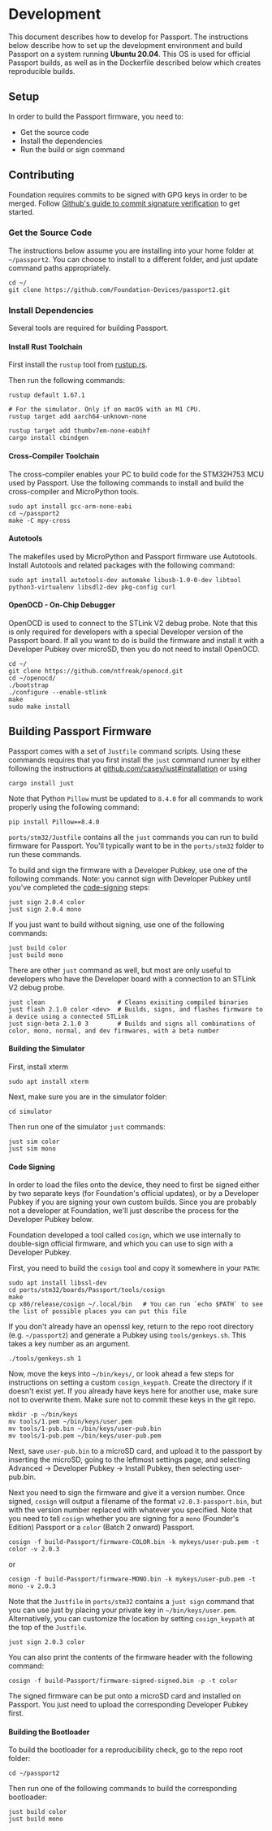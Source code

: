 <!--
SPDX-FileCopyrightText: © 2021 Foundation Devices, Inc. <hello@foundationdevices.com>

SPDX-License-Identifier: GPL-3.0-or-later
-->

# Development

This document describes how to develop for Passport.  The instructions below describe how to set up the development environment and build Passport on a system running **Ubuntu 20.04**.  This OS is used for official Passport builds, as well as in the Dockerfile described below which creates reproducible builds.

## Setup
In order to build the Passport firmware, you need to:

* Get the source code
* Install the dependencies
* Run the build or sign command

## Contributing
Foundation requires commits to be signed with GPG keys in order to be merged. Follow [Github's guide to commit signature verification](https://docs.github.com/en/authentication/managing-commit-signature-verification) to get started.

### Get the Source Code
The instructions below assume you are installing into your home folder at `~/passport2`.  You can choose
to install to a different folder, and just update command paths appropriately.

    cd ~/
    git clone https://github.com/Foundation-Devices/passport2.git

### Install Dependencies
Several tools are required for building Passport.

#### Install Rust Toolchain

First install the `rustup` tool from [rustup.rs](https://rustup.rs/).

Then run the following commands:

    rustup default 1.67.1

    # For the simulator. Only if on macOS with an M1 CPU.
    rustup target add aarch64-unknown-none 
    
    rustup target add thumbv7em-none-eabihf
    cargo install cbindgen

#### Cross-Compiler Toolchain
The cross-compiler enables your PC to build code for the STM32H753 MCU used by Passport.  Use the following commands to install and build the cross-compiler and MicroPython tools.

    sudo apt install gcc-arm-none-eabi
    cd ~/passport2
    make -C mpy-cross

#### Autotools
The makefiles used by MicroPython and Passport firmware use Autotools.  Install Autotools and related packages with the following command:

    sudo apt install autotools-dev automake libusb-1.0-0-dev libtool python3-virtualenv libsdl2-dev pkg-config curl

#### OpenOCD - On-Chip Debugger
OpenOCD is used to connect to the STLink V2 debug probe.  Note that this is only required for developers with a special Developer version of the Passport board.  If all you want to do is build the firmware and install it with a Developer Pubkey over microSD, then you do not need to install OpenOCD.

    cd ~/
    git clone https://github.com/ntfreak/openocd.git
    cd ~/openocd/
    ./bootstrap
    ./configure --enable-stlink
    make
    sudo make install


## Building Passport Firmware
Passport comes with a set of `Justfile` command scripts.  Using these commands requires that you first install the `just` command runner by either following the instructions at [github.com/casey/just#installation](https://github.com/casey/just#installation) or using 
    
    cargo install just 
    
Note that Python `Pillow` must be updated to `8.4.0` for all commands to work properly using the following command:

    pip install Pillow==8.4.0

`ports/stm32/Justfile` contains all the `just` commands you can run to build firmware for Passport. You'll typically want to be in the `ports/stm32` folder to run these commands.

To build and sign the firmware with a Developer Pubkey, use one of the following commands. Note: you cannot sign with Developer Pubkey until you've completed the [code-signing](https://github.com/Foundation-Devices/passport2/blob/main/DEVELOPMENT.md#code-signing) steps:

    just sign 2.0.4 color
    just sign 2.0.4 mono

If you just want to build without signing, use one of the following commands:

    just build color
    just build mono

There are other `just` command as well, but most are only useful to developers who have the Developer board with a connection to an STLink V2 debug probe.

    just clean                    # Cleans exisiting compiled binaries
    just flash 2.1.0 color <dev>  # Builds, signs, and flashes firmware to a device using a connected STLink
    just sign-beta 2.1.0 3        # Builds and signs all combinations of color, mono, normal, and dev firmwares, with a beta number

#### Building the Simulator
First, install xterm

    sudo apt install xterm

Next, make sure you are in the simulator folder:

    cd simulator

Then run one of the simulator `just` commands:

    just sim color
    just sim mono


#### Code Signing
In order to load the files onto the device, they need to first be signed either by two separate keys (for Foundation's official updates), or by a Developer Pubkey if you are signing your own custom builds.  Since you are probably not a developer at Foundation, we'll just describe the process for the Developer Pubkey below.

Foundation developed a tool called `cosign`, which we use internally to double-sign official firmware, and which you can use to sign with a Developer Pubkey.

First, you need to build the `cosign` tool and copy it somewhere in your `PATH`:

    sudo apt install libssl-dev
    cd ports/stm32/boards/Passport/tools/cosign
    make
    cp x86/release/cosign ~/.local/bin   # You can run `echo $PATH` to see the list of possible places you can put this file

If you don't already have an openssl key, return to the repo root directory (e.g. `~/passport2`) and generate a Pubkey using `tools/genkeys.sh`. This takes a key number as an argument.

    ./tools/genkeys.sh 1

Now, move the keys into `~/bin/keys/`, or look ahead a few steps for instructions on setting a custom `cosign_keypath`. Create the directory if it doesn't exist yet. If you already have keys here for another use, make sure not to overwrite them. Make sure not to commit these keys in the git repo.

    mkdir -p ~/bin/keys
    mv tools/1.pem ~/bin/keys/user.pem
    mv tools/1-pub.bin ~/bin/keys/user-pub.bin
    mv tools/1-pub.pem ~/bin/keys/user-pub.pem

Next, save `user-pub.bin` to a microSD card, and upload it to the passport by inserting the microSD, going to the leftmost settings page, and selecting Advanced -> Developer Pubkey -> Install Pubkey, then selecting user-pub.bin.

Next you need to sign the firmware and give it a version number.  Once signed, `cosign` will output a filename of the format `v2.0.3-passport.bin`, but with the version number
replaced with whatever you specified.  Note that you need to tell `cosign` whether you are signing for a `mono` (Founder's Edition) Passport or a `color` (Batch 2 onward) Passport.

    cosign -f build-Passport/firmware-COLOR.bin -k mykeys/user-pub.pem -t color -v 2.0.3

or

    cosign -f build-Passport/firmware-MONO.bin -k mykeys/user-pub.pem -t mono -v 2.0.3

Note that the `Justfile` in `ports/stm32` contains a `just sign` command that you can use just by placing your private key in `~/bin/keys/user.pem`.  Alternatively, you can
customize the location by setting `cosign_keypath` at the top of the `Justfile`.

    just sign 2.0.3 color

You can also print the contents of the firmware header with the following command:

    cosign -f build-Passport/firmware-signed-signed.bin -p -t color

The signed firmware can be put onto a microSD card and installed on Passport.  You just need to upload the corresponding Developer Pubkey first.

#### Building the Bootloader
To build the bootloader for a reproducibility check, go to the repo root folder:

    cd ~/passport2

Then run one of the following commands to build the corresponding bootloader:

    just build color
    just build mono

